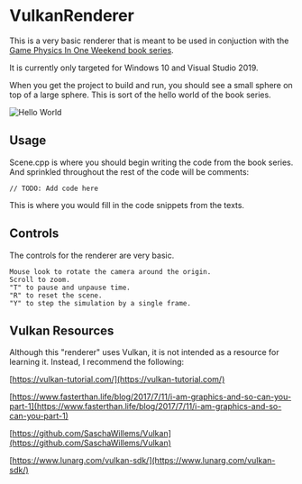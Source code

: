 # VulkanRenderer

This is a very basic renderer that is meant to be used in conjuction with the [Game Physics In One Weekend book series](https://gamephysicsweekend.github.io/).

It is currently only targeted for Windows 10 and Visual Studio 2019.

When you get the project to build and run, you should see a small sphere on top of a large sphere.  This is sort of the hello world of the book series.

![Hello World](https://github.com/gamephysicsweekend/VulkanRenderer/blob/main/data/images/helloworld.jpg?raw=true)

## Usage

Scene.cpp is where you should begin writing the code from the book series.  And sprinkled throughout the rest of the code will be comments:

```
// TODO: Add code here
```

This is where you would fill in the code snippets from the texts.

## Controls

The controls for the renderer are very basic.

```
Mouse look to rotate the camera around the origin.
Scroll to zoom.
"T" to pause and unpause time.
"R" to reset the scene.
"Y" to step the simulation by a single frame.
```


## Vulkan Resources

Although this "renderer" uses Vulkan, it is not intended as a resource for learning it.  Instead, I recommend the following:

[https://vulkan-tutorial.com/](https://vulkan-tutorial.com/)

[https://www.fasterthan.life/blog/2017/7/11/i-am-graphics-and-so-can-you-part-1](https://www.fasterthan.life/blog/2017/7/11/i-am-graphics-and-so-can-you-part-1)

[https://github.com/SaschaWillems/Vulkan](https://github.com/SaschaWillems/Vulkan)

[https://www.lunarg.com/vulkan-sdk/](https://www.lunarg.com/vulkan-sdk/)